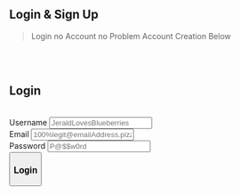 <html>
  <h2>Login & Sign Up</h2>
  <blockquote>Login no Account no Problem Account Creation Below</blockquote>
  <br><br><h2>Login</h2>
  <div>
    <br><form id = "LoginForm">
      <label for="user_id">Username</label>
      <input type="text" id="login_username" name="user_id" placeholder="JeraldLovesBlueberries" value=""><br>
      <label for="user_email">Email</label>
      <input type="text" id="login_email" name="user_email" placeholder="100%legit@emailAddress.pizza" value=""><br>
      <label for="user_password">Password</label>
      <input type="password" id="login_password" name="user_password" placeholder="P@$$w0rd" value=""><br>
      <button type="button" id="login_submittion"><h3>Login</h3></button>
    </form>
    <br><div id = "SignInError">
      <h3><b>ERROR: No Account Found With Matching Credentials.</b>
        <br><b>Don't have an account?</b> <a href="{{site.baseurl}}/SignIn"><b>Sign Up</b></a>
      </h3>
    </div>
  </div>
  
  <style>
    #SignInError{
      text-align: center;
      align-self: center;
      background-color: rgb(223, 109, 109, 0.60);
      border-radius: 0.5em;
      min-height: 50px;
      width: 100%;
      line-height: 50px;
      display: none;
    }
    
    #LoginForm{
      max-height: 400px;
    }  
  </style>
  
  <script>    
    $('#login_submittion').click(async function() {
    let username = $('#login_username').val();
    let email = $('#login_email').val();
    let password = $('#login_password').val();
    let url = './login.json'; 
    

    const headers = {
        method: 'GET',
        mode: 'cors',
        credentials: 'omit',
        headers: {'Content-Type': 'application/json'},
    };
    try {
        const response = await fetch(url, headers);
        if (!response.ok) {
            throw new Error("Login Failed");
        }
        const data = await response.json();
        const user = data.users.find(user => user.username === username && user.password === password && user.email === email);
        if (user) {
            console.log("Login Successful");
            document.getElementById("navigation").style.visibility = "visible";
            document.getElementById("lognav").style.visibility = "hidden";
            localStorage.setItem("userLoggedIn", "true");
            localStorage.setItem("userid", username);
            document.getElementById("SignInError").style.display = "none";
            window.location.href = "{{site.baseurl}}/game";
            
        } 
        else {
            console.log("Login Failed");
            localStorage.setItem("userLoggedIn", "false");
            localStorage.setItem("userid", "null");
            document.getElementById("SignInError").style.display = "block";
        }
    } catch(error) {
        console.log(error);
        document.getElementById("SignInError").style.display = "block";
    }
});
/*
$('#login_submittion').click(async function() {
  let username = $('#login_username').val();
  let email = $('#login_email').val();
  let password = $('#login_password').val();
  let url = './login.json'; 

  const headers = {
    method: 'POST',
    mode: 'cors',
    credentials: 'omit',
    headers: {'Content-Type': 'application/json'},
    body: JSON.stringify({username, email, password})
  };
  
  try {
    const response = await fetch(url, headers);
    if (!response.ok) {
      throw new Error("Login Failed");
    }
    const data = await response.json();
    const user = data.users.find(user => user.username === username && user.password === password && user.email === email);
    if (user) {
      console.log("Login Successful");
      document.getElementById("navigation").style.visibility = "visible";
      document.getElementById("lognav").style.visibility = "hidden";
      localStorage.setItem("userLoggedIn", "true");
      document.getElementById("SignInError").style.display = "none";
      window.location.href = "{{site.baseurl}}/game";
    } 
    else {
      console.log("Login Failed");
      document.getElementById("SignInError").style.display = "block";
    }
  } catch(error) {
    console.log(error);
    document.getElementById("SignInError").style.display = "block";
  }
});*/


  </script>  
</html>


